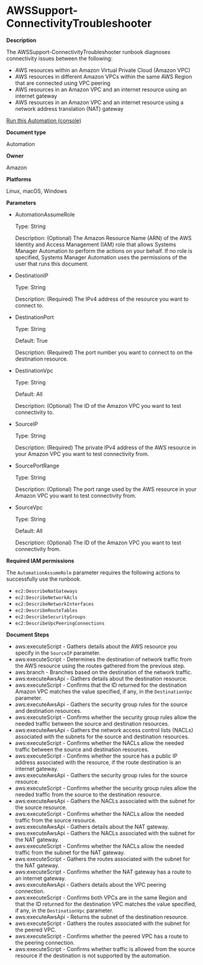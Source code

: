 # AWSSupport\-ConnectivityTroubleshooter<a name="automation-awssupport-connectivitytroubleshooter"></a>

 **Description** 

The AWSSupport\-ConnectivityTroubleshooter runbook diagnoses connectivity issues between the following:
+ AWS resources within an Amazon Virtual Private Cloud \(Amazon VPC\)
+ AWS resources in different Amazon VPCs within the same AWS Region that are connected using VPC peering
+ AWS resources in an Amazon VPC and an internet resource using an internet gateway
+ AWS resources in an Amazon VPC and an internet resource using a network address translation \(NAT\) gateway

[Run this Automation \(console\)](https://console.aws.amazon.com/systems-manager/automation/execute/AWSSupport-ConnectivityTroubleshooter)

**Document type**

Automation

**Owner**

Amazon

**Platforms**

Linux, macOS, Windows

**Parameters**
+ AutomationAssumeRole

  Type: String

  Description: \(Optional\) The Amazon Resource Name \(ARN\) of the AWS Identity and Access Management \(IAM\) role that allows Systems Manager Automation to perform the actions on your behalf\. If no role is specified, Systems Manager Automation uses the permissions of the user that runs this document\.
+ DestinationIP

  Type: String

  Description: \(Required\) The IPv4 address of the resource you want to connect to\.
+ DestinationPort

  Type: String

  Default: True

  Description: \(Required\) The port number you want to connect to on the destination resource\.
+ DestinationVpc

  Type: String

  Default: All

  Description: \(Optional\) The ID of the Amazon VPC you want to test connectivity to\.
+ SourceIP

  Type: String

  Description: \(Required\) The private IPv4 address of the AWS resource in your Amazon VPC you want to test connectivity from\.
+ SourcePortRange

  Type: String

  Description: \(Optional\) The port range used by the AWS resource in your Amazon VPC you want to test connectivity from\.
+ SourceVpc

  Type: String

  Default: All

  Description: \(Optional\) The ID of the Amazon VPC you want to test connectivity from\.

**Required IAM permissions**

The `AutomationAssumeRole` parameter requires the following actions to successfully use the runbook\.
+ `ec2:DescribeNatGateways`
+ `ec2:DescribeNetworkAcls`
+ `ec2:DescribeNetworkInterfaces`
+ `ec2:DescribeRouteTables`
+ `ec2:DescribeSecurityGroups`
+ `ec2:DescribeVpcPeeringConnections`

**Document Steps**
+ aws:executeScript \- Gathers details about the AWS resource you specify in the `SourceIP` parameter\.
+ aws:executeScript \- Determines the destination of network traffic from the AWS resource using the routes gathered from the previous step\.
+ aws:branch \- Branches based on the destination of the network traffic\.
+ aws:executeAwsApi \- Gathers details about the destination resource\.
+ aws:executeScript \- Confirms that the ID returned for the destination Amazon VPC matches the value specified, if any, in the `DestinationVpc` parameter\.
+ aws:executeAwsApi \- Gathers the security group rules for the source and destination resources\.
+ aws:executeScript \- Confirms whether the security group rules allow the needed traffic between the source and destination resources\.
+ aws:executeAwsApi \- Gathers the network access control lists \(NACLs\) associated with the subnets for the source and destination resources\.
+ aws:executeScript \- Confirms whether the NACLs allow the needed traffic between the source and destination resources\.
+ aws:executeScript \- Confirms whether the source has a public IP address associated with the resource, if the route destination is an internet gateway\.
+ aws:executeAwsApi \- Gathers the security group rules for the source resource\.
+ aws:executeScript \- Confirms whether the security group rules allow the needed traffic from the source to the destination resource\.
+ aws:executeAwsApi \- Gathers the NACLs associated with the subnet for the source resource\.
+ aws:executeScript \- Confirms whether the NACLs allow the needed traffic from the source resource\.
+ aws:executeAwsApi \- Gathers details about the NAT gateway\.
+ aws:executeAwsApi \- Gathers the NACLs associated with the subnet for the NAT gateway\.
+ aws:executeScript \- Confirms whether the NACLs allow the needed traffic from the subnet for the NAT gateway\.
+ aws:executeScript \- Gathers the routes associated with the subnet for the NAT gateway\.
+ aws:executeScript \- Confirms whether the NAT gateway has a route to an internet gateway\.
+ aws:executeAwsApi \- Gathers details about the VPC peering connection\.
+ aws:executeScript \- Confirms both VPCs are in the same Region and that the ID returned for the destination VPC matches the value specified, if any, in the `DestinationVpc` parameter\.
+ aws:executeAwsApi \- Returns the subnet of the destination resource\.
+ aws:executeScript \- Gathers the routes associated with the subnet for the peered VPC\.
+ aws:executeScript \- Confirms whether the peered VPC has a route to the peering connection\.
+ aws:executeScript \- Confirms whether traffic is allowed from the source resource if the destination is not supported by the automation\.